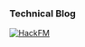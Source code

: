 ### Technical Blog
[![HackFM](https://cdn.hashnode.com/res/hashnode/image/upload/v1711658972301/uawymeVo3.png?w=300&fit=cover&format=webp)](https://hackfm.com/)

